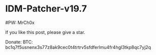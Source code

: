 # IDM-Patcher-v19.7
#PW: MrCh0x

If you like this post, please give a star.

Donate:
BTC: bc1q7f5usnenx3s77z8ak9cec0t4trtrv5sfdferlmu4fr4hgl3tkp8qc7yj2q

